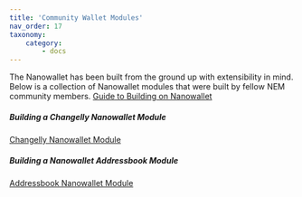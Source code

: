 ```yaml
---
title: 'Community Wallet Modules'
nav_order: 17
taxonomy:
    category:
        - docs
---
```


The Nanowallet has been built from the ground up with extensibility in mind. Below is a collection of Nanowallet modules that were built by fellow NEM community members.
[Guide to Building on Nanowallet](https://web.archive.org/web/20210814074405/https://forum.nem.io/t/how-to-build-a-module-for-nano-wallet/2976)

##### Building a Changelly Nanowallet Module
[Changelly Nanowallet Module](https://web.archive.org/web/20210814074405/https://forum.nem.io/t/changelly-addon-for-nanowallet-and-how-to-add-modules-to-nanowallet/2921)

##### Building a Nanowallet Addressbook Module
[Addressbook Nanowallet Module](https://web.archive.org/web/20210814074405/https://forum.nem.io/t/making-the-nanowallet-address-book-module/3323)